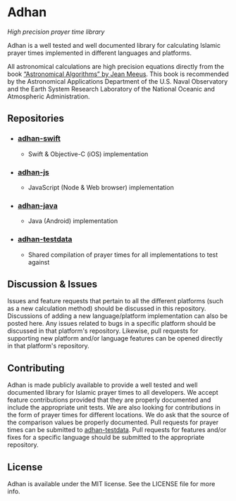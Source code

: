 # Adhan
*High precision prayer time library*

Adhan is a well tested and well documented library for calculating Islamic prayer times implemented in different
languages and platforms.

All astronomical calculations are high precision equations directly from the book 
[“Astronomical Algorithms” by Jean Meeus](http://www.willbell.com/math/mc1.htm). This book is recommended 
by the Astronomical Applications Department of the U.S. Naval Observatory and the Earth System Research Laboratory 
of the National Oceanic and Atmospheric Administration.

## Repositories

- ### [adhan-swift](https://github.com/batoulapps/adhan-swift) 
   - Swift & Objective-C (iOS) implementation
- ### [adhan-js](https://github.com/batoulapps/adhan-js)
   - JavaScript (Node & Web browser) implementation
- ### [adhan-java](https://github.com/batoulapps/adhan-java)
   - Java (Android) implementation
 - ### [adhan-testdata](https://github.com/batoulapps/adhan-testdata)
   - Shared compilation of prayer times for all implementations to test against


## Discussion & Issues

Issues and feature requests that pertain to all the different platforms (such as a new calculation method) should be
discussed in this repository. Discussions of adding a new language/platform implementation can also be posted here. 
Any issues related to bugs in a specific platform should be discussed in that platform's repository. Likewise, 
pull requests for supporting new platform and/or language features can be opened directly in that platform's repository.

## Contributing

Adhan is made publicly available to provide a well tested and well documented library for Islamic prayer times to all 
developers. We accept feature contributions provided that they are properly documented and include the appropriate 
unit tests. We are also looking for contributions in the form of prayer times for different locations. We do ask that 
the source of the comparison values be properly documented. Pull requests for prayer times can be submitted to 
[adhan-testdata](https://github.com/batoulapps/adhan-testdata). Pull requests for features and/or fixes for a specific language 
should be submitted to the appropriate repository.

## License

Adhan is available under the MIT license. See the LICENSE file for more info.
